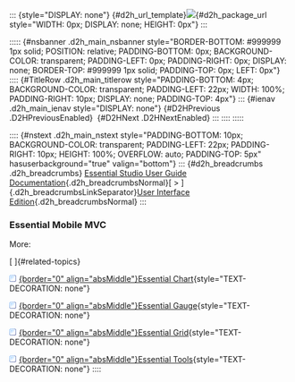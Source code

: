::: {style="DISPLAY: none"}
[](ms-xhelp:///?Id=d2h_url_template){#d2h_url_template}![](!package_url!){#d2h_package_url style="WIDTH: 0px; DISPLAY: none; HEIGHT: 0px"}
:::

::::: {#nsbanner .d2h_main_nsbanner style="BORDER-BOTTOM: #999999 1px solid; POSITION: relative; PADDING-BOTTOM: 0px; BACKGROUND-COLOR: transparent; PADDING-LEFT: 0px; PADDING-RIGHT: 0px; DISPLAY: none; BORDER-TOP: #999999 1px solid; PADDING-TOP: 0px; LEFT: 0px"}
:::: {#TitleRow .d2h_main_titlerow style="PADDING-BOTTOM: 4px; BACKGROUND-COLOR: transparent; PADDING-LEFT: 22px; WIDTH: 100%; PADDING-RIGHT: 10px; DISPLAY: none; PADDING-TOP: 4px"}
::: {#ienav .d2h_main_ienav style="DISPLAY: none"}
[](ms-xhelp:///?Id=5ea1999c-4eff-4775-b84e-407dc825f555){#D2HPrevious .D2HPreviousEnabled}  [](ms-xhelp:///?Id=027aa5b6-6676-4f93-ad23-c20e8c45792e){#D2HNext .D2HNextEnabled}
:::
::::
:::::

:::: {#nstext .d2h_main_nstext style="PADDING-BOTTOM: 10px; BACKGROUND-COLOR: transparent; PADDING-LEFT: 22px; PADDING-RIGHT: 10px; HEIGHT: 100%; OVERFLOW: auto; PADDING-TOP: 5px" hasuserbackground="true" valign="bottom"}
::: {#d2h_breadcrumbs .d2h_breadcrumbs}
[Essential Studio User Guide Documentation](ms-xhelp:///?Id=12457748-09e3-4d74-a240-8e049cedf030){.d2h_breadcrumbsNormal}[ \> ]{.d2h_breadcrumbsLinkSeparator}[User Interface Edition](ms-xhelp:///?Id=c29296b7-531c-413b-a0ec-488ca1f7f669){.d2h_breadcrumbsNormal}
:::

### Essential Mobile MVC

More:

[ ]{#related-topics}

[![](button.gif){border="0" align="absMiddle"}Essential Chart](ms-xhelp:///?Id=2cf46b14-d7dc-40f2-93df-565f09978aa8){style="TEXT-DECORATION: none"}

[![](button.gif){border="0" align="absMiddle"}Essential Gauge](ms-xhelp:///?Id=9d4cefeb-61d0-4d88-909c-23985ed68dcb){style="TEXT-DECORATION: none"}

[![](button.gif){border="0" align="absMiddle"}Essential Grid](ms-xhelp:///?Id=7a98af8a-ce40-4446-840d-75dca2910ca7){style="TEXT-DECORATION: none"}

[![](button.gif){border="0" align="absMiddle"}Essential Tools](ms-xhelp:///?Id=61685b91-5c6f-421b-bc7e-1a0c090832da){style="TEXT-DECORATION: none"}
::::
